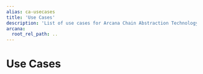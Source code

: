 ```yaml
---
alias: ca-usecases
title: 'Use Cases'
description: 'List of use cases for Arcana Chain Abstraction Technology.'
arcana:
  root_rel_path: ..
---
```


# Use Cases